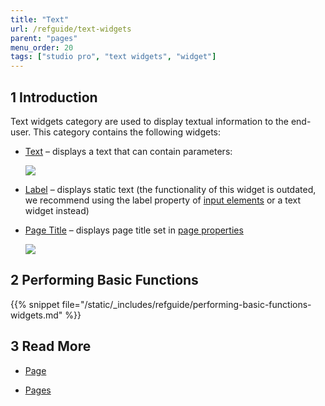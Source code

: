 ```yaml
---
title: "Text"
url: /refguide/text-widgets
parent: "pages"
menu_order: 20
tags: ["studio pro", "text widgets", "widget"]
---
```


## 1 Introduction

Text widgets category are used to display textual information to the end-user. This category contains the following widgets:


*  [Text](text) – displays a text that can contain parameters:

    ![](/attachments/refguide/modeling/pages/text-widgets/text-widget-example.png)

*  [Label](label) – displays static text (the functionality of this widget is outdated, we recommend using the label property of [input elements](input-widgets) or a text widget instead) 

*  [Page Title](page-title) – displays page title set in [page properties](page-properties#title)

    ![](/attachments/refguide/modeling/pages/text-widgets/page-title-design-properties-example.png)


## 2 Performing Basic Functions

{{% snippet file="/static/_includes/refguide/performing-basic-functions-widgets.md" %}}

## 3 Read More

* [Page](page)

* [Pages](pages)

  
